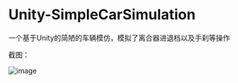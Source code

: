 # Unity-SimpleCarSimulation
一个基于Unity的简陋的车辆模仿，模拟了离合器进退档以及手刹等操作  

截图：   

![image](http://github.com/todaylg/Unity-SimpleCarSimulation/Assets/images/截图.PNG)
